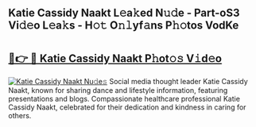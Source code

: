## Katie Cassidy Naakt L𝚎a𝚔ed N𝚞𝚍e - Part-oS3 Vi𝚍𝚎o L𝚎a𝚔s - H𝚘𝚝 O𝚗𝚕yf𝚊ns P𝚑𝚘tos VodKe

# <h2><a href="http://kf3cjrp.oniu.top/?m=Katie+Cassidy+Naakt">🔗👉 🔴 Katie Cassidy Naakt P𝚑ot𝚘𝚜 V𝚒d𝚎o</a></h2>

[![Katie Cassidy Naakt Nu𝚍e𝚜](https://i.imgur.com/0qMVB7G.gif)](http://kf3cjrp.oniu.top/?m=Katie+Cassidy+Naakt)
Social media thought leader Katie Cassidy Naakt, known for sharing dance and lifestyle information, featuring presentations and blogs. Compassionate healthcare professional Katie Cassidy Naakt, celebrated for their dedication and kindness in caring for others.  
